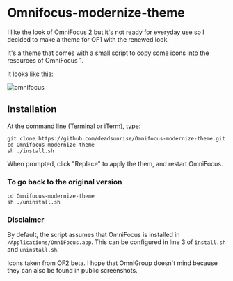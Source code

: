 Omnifocus-modernize-theme
=========================

I like the look of OmniFocus 2 but it's not ready for everyday use so I decided to make a theme for OF1 with the renewed look.

It's a theme that comes with a small script to copy some icons into the resources of OmniFocus 1.

It looks like this:

![omnifocus](http://i.imgur.com/V2zOXG6.png)

## Installation

At the command line (Terminal or iTerm), type:

    git clone https://github.com/deadsunrise/Omnifocus-modernize-theme.git 
    cd Omnifocus-modernize-theme
    sh ./install.sh

When prompted, click "Replace" to apply the them, and restart OmniFocus.
  
### To go back to the original version

    cd Omnifocus-modernize-theme
    sh ./uninstall.sh

### Disclaimer

By default, the script assumes that OmniFocus is installed in `/Applications/OmniFocus.app`. This can be configured in line 3 of `install.sh` and `uninstall.sh`.

Icons taken from OF2 beta. I hope that OmniGroup doesn't mind because they can also be found in public screenshots.